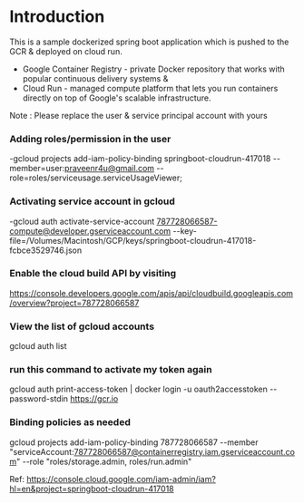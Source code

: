# Introduction
This is a sample dockerized spring boot application which is pushed to the GCR & deployed on cloud run.
- Google Container Registry - private Docker repository that works with popular continuous delivery systems & 
- Cloud Run - managed compute platform that lets you run containers directly on top of Google's scalable infrastructure.

Note : Please replace the user & service principal account with yours

### Adding roles/permission in the user 
-gcloud projects add-iam-policy-binding springboot-cloudrun-417018 --member=user:praveenr4u@gmail.com --role=roles/serviceusage.serviceUsageViewer;

### Activating service account in gcloud
-gcloud auth activate-service-account 787728066587-compute@developer.gserviceaccount.com --key-file=/Volumes/Macintosh/GCP/keys/springboot-cloudrun-417018-fcbce3529746.json

### Enable the cloud build API by visiting
https://console.developers.google.com/apis/api/cloudbuild.googleapis.com/overview?project=787728066587

### View the list of gcloud accounts
gcloud auth list

### run this command to activate my token again
gcloud auth print-access-token | docker login -u oauth2accesstoken --password-stdin https://gcr.io

### Binding policies as needed
gcloud projects add-iam-policy-binding 787728066587 --member "serviceAccount:787728066587@containerregistry.iam.gserviceaccount.com" 
--role "roles/storage.admin, roles/run.admin"

Ref: https://console.cloud.google.com/iam-admin/iam?hl=en&project=springboot-cloudrun-417018


